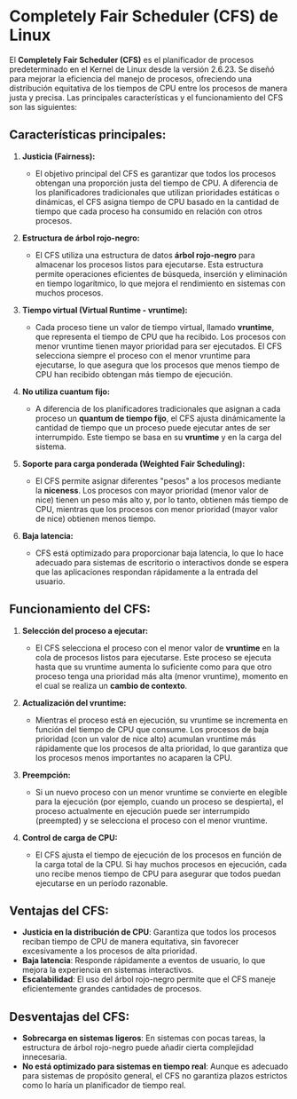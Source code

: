 # Completely Fair Scheduler (CFS) de Linux

El **Completely Fair Scheduler (CFS)** es el planificador de procesos predeterminado en el Kernel de Linux desde la versión 2.6.23. Se diseñó para mejorar la eficiencia del manejo de procesos, ofreciendo una distribución equitativa de los tiempos de CPU entre los procesos de manera justa y precisa. Las principales características y el funcionamiento del CFS son las siguientes:

## Características principales:

1. **Justicia (Fairness):**
   - El objetivo principal del CFS es garantizar que todos los procesos obtengan una proporción justa del tiempo de CPU. A diferencia de los planificadores tradicionales que utilizan prioridades estáticas o dinámicas, el CFS asigna tiempo de CPU basado en la cantidad de tiempo que cada proceso ha consumido en relación con otros procesos.
2. **Estructura de árbol rojo-negro:**

   - El CFS utiliza una estructura de datos **árbol rojo-negro** para almacenar los procesos listos para ejecutarse. Esta estructura permite operaciones eficientes de búsqueda, inserción y eliminación en tiempo logarítmico, lo que mejora el rendimiento en sistemas con muchos procesos.

3. **Tiempo virtual (Virtual Runtime - vruntime):**
   - Cada proceso tiene un valor de tiempo virtual, llamado **vruntime**, que representa el tiempo de CPU que ha recibido. Los procesos con menor vruntime tienen mayor prioridad para ser ejecutados. El CFS selecciona siempre el proceso con el menor vruntime para ejecutarse, lo que asegura que los procesos que menos tiempo de CPU han recibido obtengan más tiempo de ejecución.
4. **No utiliza cuantum fijo:**

   - A diferencia de los planificadores tradicionales que asignan a cada proceso un **quantum de tiempo fijo**, el CFS ajusta dinámicamente la cantidad de tiempo que un proceso puede ejecutar antes de ser interrumpido. Este tiempo se basa en su **vruntime** y en la carga del sistema.

5. **Soporte para carga ponderada (Weighted Fair Scheduling):**

   - El CFS permite asignar diferentes "pesos" a los procesos mediante la **niceness**. Los procesos con mayor prioridad (menor valor de nice) tienen un peso más alto y, por lo tanto, obtienen más tiempo de CPU, mientras que los procesos con menor prioridad (mayor valor de nice) obtienen menos tiempo.

6. **Baja latencia:**
   - CFS está optimizado para proporcionar baja latencia, lo que lo hace adecuado para sistemas de escritorio o interactivos donde se espera que las aplicaciones respondan rápidamente a la entrada del usuario.

## Funcionamiento del CFS:

1. **Selección del proceso a ejecutar:**

   - El CFS selecciona el proceso con el menor valor de **vruntime** en la cola de procesos listos para ejecutarse. Este proceso se ejecuta hasta que su vruntime aumenta lo suficiente como para que otro proceso tenga una prioridad más alta (menor vruntime), momento en el cual se realiza un **cambio de contexto**.

2. **Actualización del vruntime:**

   - Mientras el proceso está en ejecución, su vruntime se incrementa en función del tiempo de CPU que consume. Los procesos de baja prioridad (con un valor de nice alto) acumulan vruntime más rápidamente que los procesos de alta prioridad, lo que garantiza que los procesos menos importantes no acaparen la CPU.

3. **Preempción:**

   - Si un nuevo proceso con un menor vruntime se convierte en elegible para la ejecución (por ejemplo, cuando un proceso se despierta), el proceso actualmente en ejecución puede ser interrumpido (preempted) y se selecciona el proceso con el menor vruntime.

4. **Control de carga de CPU:**
   - El CFS ajusta el tiempo de ejecución de los procesos en función de la carga total de la CPU. Si hay muchos procesos en ejecución, cada uno recibe menos tiempo de CPU para asegurar que todos puedan ejecutarse en un período razonable.

## Ventajas del CFS:

- **Justicia en la distribución de CPU**: Garantiza que todos los procesos reciban tiempo de CPU de manera equitativa, sin favorecer excesivamente a los procesos de alta prioridad.
- **Baja latencia**: Responde rápidamente a eventos de usuario, lo que mejora la experiencia en sistemas interactivos.
- **Escalabilidad**: El uso del árbol rojo-negro permite que el CFS maneje eficientemente grandes cantidades de procesos.

## Desventajas del CFS:

- **Sobrecarga en sistemas ligeros**: En sistemas con pocas tareas, la estructura de árbol rojo-negro puede añadir cierta complejidad innecesaria.
- **No está optimizado para sistemas en tiempo real**: Aunque es adecuado para sistemas de propósito general, el CFS no garantiza plazos estrictos como lo haría un planificador de tiempo real.
